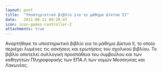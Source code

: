 ```yaml
---
layout: post
title:  "Υποστηρικτικό βιβλίο για το μάθημα Δίκτυα ΙΙ"
date:   2011-06-11 09:26:47
icon: icon-games-controller-2
attachments: true
---
```


Αναρτήθηκε το υποστηρικτικό βιβλίο για το μάθημα Δίκτυα ΙΙ, το οποίο περιέχει λυμένες τις ασκήσεις και ερωτήσεις του σχολικού βιβλίου. Το βιβλίο αποτελεί συλλογική προσπάθεια του συμβούλου και των καθηγητών Πληροφορικής των ΕΠΑ.Λ των νομών Μεσσηνίας και Λακωνίας.